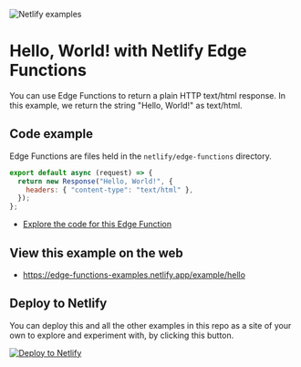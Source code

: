 ![Netlify examples](https://user-images.githubusercontent.com/5865/159468750-df1c2783-39b2-40da-9c0f-971f72a7ea3f.png)

# Hello, World! with Netlify Edge Functions

You can use Edge Functions to return a plain HTTP text/html response. In this example, we return the string "Hello,
World!" as text/html.

## Code example

Edge Functions are files held in the `netlify/edge-functions` directory.

```js
export default async (request) => {
  return new Response("Hello, World!", {
    headers: { "content-type": "text/html" },
  });
};
```

- [Explore the code for this Edge Function](../../netlify/edge-functions/hello.js)

## View this example on the web

- https://edge-functions-examples.netlify.app/example/hello

## Deploy to Netlify

You can deploy this and all the other examples in this repo as a site of your own to explore and experiment with, by
clicking this button.

[![Deploy to Netlify](https://www.netlify.com/img/deploy/button.svg)](https://app.netlify.com/start/deploy?repository=https://github.com/netlify/examples/&create_from_path=examples/edge-functions/&utm_campaign=dx-examples&utm_source=edge-functions-examples&utm_medium=web&utm_content=Deploy%20Edge%20Functions%20Examples%20to%20Netlify)
